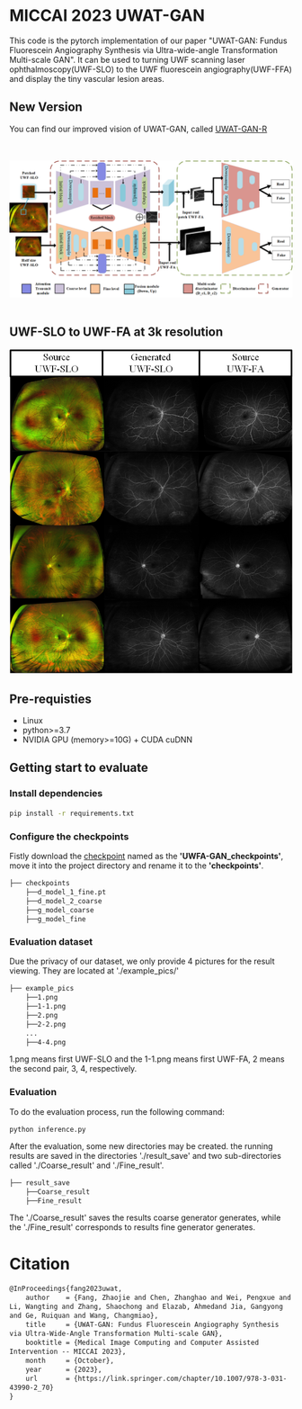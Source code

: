 # **MICCAI 2023 UWAT-GAN**
This code is the pytorch implementation of our paper "UWAT-GAN: Fundus Fluorescein Angiography Synthesis via Ultra-wide-angle Transformation Multi-scale GAN". It can be used to turning UWF scanning laser ophthalmoscopy(UWF-SLO) to the UWF fluorescein angiography(UWF-FFA) and display the tiny vascular lesion areas.  

## New Version
You can find our improved vision of UWAT-GAN, called [UWAT-GAN-R](https://github.com/Tinysqua/UWAT-GAN-R)

<br><br>
![](/asset/Fig_1.png)
<br><br>
## UWF-SLO to UWF-FA at 3k resolution
![whole_result](/asset/whole_result.png)

## Pre-requisties
- Linux
- python>=3.7
- NVIDIA GPU (memory>=10G) + CUDA cuDNN
## Getting start to evaluate


### Install dependencies
```bash
pip install -r requirements.txt
```
### Configure the checkpoints
Fistly download the [checkpoint](https://drive.google.com/drive/folders/1JOWtSrZyISRVmj4zi_du1XpgVdcOoyCp?usp=drive_link) named as the **'UWFA-GAN_checkpoints'**, move it into the project directory and rename it to the **'checkpoints'**.
```
├── checkpoints
    ├──d_model_1_fine.pt
    ├──d_model_2_coarse
    ├──g_model_coarse
    ├──g_model_fine
``` 
### Evaluation dataset
Due the privacy of our dataset, we only provide 4 pictures for the result viewing. They are located at './example_pics/' 
```
├── example_pics
    ├──1.png
    ├──1-1.png
    ├──2.png
    ├──2-2.png
    ...
    ├──4-4.png
```
1.png means first UWF-SLO and the 1-1.png means first UWF-FA, 2 means the second pair, 3, 4, respectively.

### Evaluation
To do the evaluation process, run the following command:
```bash
python inference.py
```
After the evaluation, some new directories may be created.
the running results are saved in the directories './result_save' and two sub-directories called './Coarse_result' and './Fine_result'. 
```
├── result_save
    ├──Coarse_result
    ├──Fine_result
```
The './Coarse_result' saves the results 
coarse generator generates, while the './Fine_result' corresponds to results fine generator generates.  

# Citation
```
@InProceedings{fang2023uwat,
    author    = {Fang, Zhaojie and Chen, Zhanghao and Wei, Pengxue and Li, Wangting and Zhang, Shaochong and Elazab, Ahmedand Jia, Gangyong and Ge, Ruiquan and Wang, Changmiao},
    title     = {UWAT-GAN: Fundus Fluorescein Angiography Synthesis via Ultra-Wide-Angle Transformation Multi-scale GAN},
    booktitle = {Medical Image Computing and Computer Assisted Intervention -- MICCAI 2023},
    month     = {October},
    year      = {2023},
    url       = {https://link.springer.com/chapter/10.1007/978-3-031-43990-2_70}
}
```